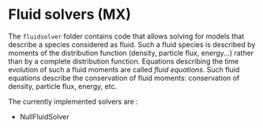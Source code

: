 # Fluid solvers (MX)

The `fluidsolver` folder contains code that allows solving for models that describe a species considered as fluid. Such a fluid species is described by moments of the distribution function (density, particle flux, energy...) rather than by a complete distribution function. Equations describing the time evolution of such a fluid moments are called *fluid equations*. Such fluid equations describe the conservation of fluid moments: conservation of density, particle flux, energy, etc.

The currently implemented solvers are : 
- NullFluidSolver